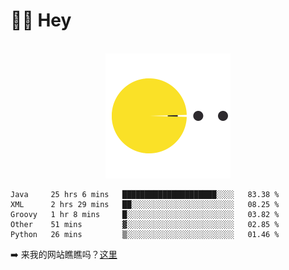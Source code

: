 
# 👋🏻 Hey
<div align="center">
	<br>
	<img src="https://raw.githubusercontent.com/Aniket965/Aniket965/master/pacman.svg?sanitize=true" width="200" height="200">
	<br>
</div>

<!--START_SECTION:waka-->
```text
Java     25 hrs 6 mins   █████████████████████░░░░   83.38 % 
XML      2 hrs 29 mins   ██░░░░░░░░░░░░░░░░░░░░░░░   08.25 % 
Groovy   1 hr 8 mins     █░░░░░░░░░░░░░░░░░░░░░░░░   03.82 % 
Other    51 mins         ▓░░░░░░░░░░░░░░░░░░░░░░░░   02.85 % 
Python   26 mins         ▒░░░░░░░░░░░░░░░░░░░░░░░░   01.46 % 
```
<!--END_SECTION:waka-->

 ➡️  来我的网站瞧瞧吗？[这里](https://www.shaolongfei.com)
